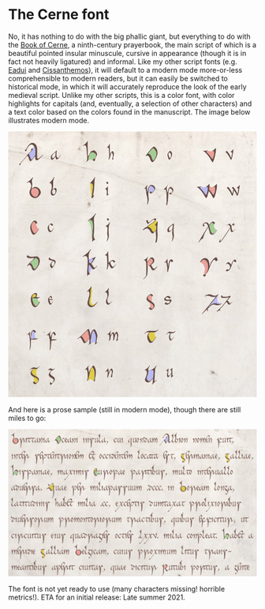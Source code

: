# The Cerne font

No, it has nothing to do with the big phallic giant, but everything to do with the [Book of Cerne](https://en.wikipedia.org/wiki/Book_of_Cerne),
a ninth-century prayerbook, the main script of which is a beautiful pointed insular minuscule,
cursive in appearance (though it is in fact not heavily ligatured) and informal.
Like my other script fonts (e.g.
[Eadui](https://github.com/psb1558/Eadui-Font) and
[Cissanthemos](https://github.com/psb1558/Cissanthemos-font)),
it will default to a modern mode more-or-less comprehensible to modern readers, but it can easily be switched to historical mode, in which it will
accurately reproduce the look of the early medieval script. Unlike my other scripts, this is a color font, with color highlights for capitals (and, eventually, a selection of other characters) and a text color based on the colors found in the manuscript. The image below illustrates modern mode.

![Sample of Cerne Font](images/Cerne-sample.jpg)

And here is a prose sample (still in modern mode), though there are still miles to go:

![Sample of Cerne Font](images/Cerne-prose-sample.jpg)

The font is not yet ready to use (many characters missing! horrible metrics!). ETA for an initial release: Late summer 2021.
